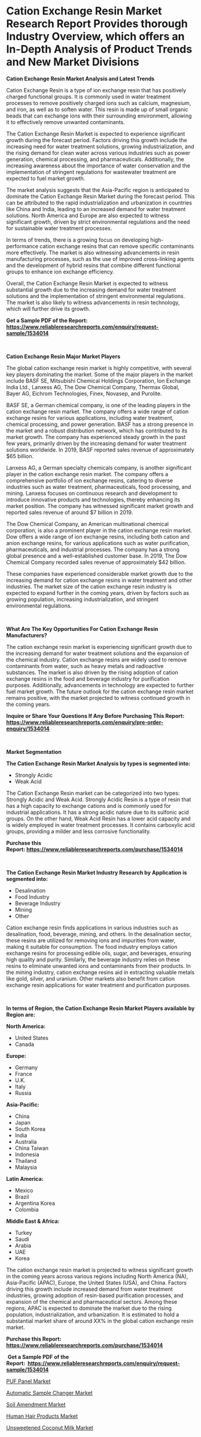 <p><h1>Cation Exchange Resin Market Research Report Provides thorough Industry Overview, which offers an In-Depth Analysis of Product Trends and New Market Divisions</h1></p><p><strong>Cation Exchange Resin Market Analysis and Latest Trends</strong></p>
<p><p>Cation Exchange Resin is a type of ion exchange resin that has positively charged functional groups. It is commonly used in water treatment processes to remove positively charged ions such as calcium, magnesium, and iron, as well as to soften water. This resin is made up of small organic beads that can exchange ions with their surrounding environment, allowing it to effectively remove unwanted contaminants.</p><p>The Cation Exchange Resin Market is expected to experience significant growth during the forecast period. Factors driving this growth include the increasing need for water treatment solutions, growing industrialization, and the rising demand for clean water across various industries such as power generation, chemical processing, and pharmaceuticals. Additionally, the increasing awareness about the importance of water conservation and the implementation of stringent regulations for wastewater treatment are expected to fuel market growth.</p><p>The market analysis suggests that the Asia-Pacific region is anticipated to dominate the Cation Exchange Resin Market during the forecast period. This can be attributed to the rapid industrialization and urbanization in countries like China and India, leading to an increased demand for water treatment solutions. North America and Europe are also expected to witness significant growth, driven by strict environmental regulations and the need for sustainable water treatment processes.</p><p>In terms of trends, there is a growing focus on developing high-performance cation exchange resins that can remove specific contaminants more effectively. The market is also witnessing advancements in resin manufacturing processes, such as the use of improved cross-linking agents and the development of hybrid resins that combine different functional groups to enhance ion exchange efficiency.</p><p>Overall, the Cation Exchange Resin Market is expected to witness substantial growth due to the increasing demand for water treatment solutions and the implementation of stringent environmental regulations. The market is also likely to witness advancements in resin technology, which will further drive its growth.</p></p>
<p><strong>Get a Sample PDF of the Report:&nbsp; <a href="https://www.reliableresearchreports.com/enquiry/request-sample/1534014">https://www.reliableresearchreports.com/enquiry/request-sample/1534014</a></strong></p>
<p>&nbsp;</p>
<p><strong>Cation Exchange Resin Major Market Players</strong></p>
<p><p>The global cation exchange resin market is highly competitive, with several key players dominating the market. Some of the major players in the market include BASF SE, Mitsubishi Chemical Holdings Corporation, Ion Exchange India Ltd., Lanxess AG, The Dow Chemical Company, Thermax Global, Bayer AG, Eichrom Technologies, Finex, Novasep, and Purolite.</p><p>BASF SE, a German chemical company, is one of the leading players in the cation exchange resin market. The company offers a wide range of cation exchange resins for various applications, including water treatment, chemical processing, and power generation. BASF has a strong presence in the market and a robust distribution network, which has contributed to its market growth. The company has experienced steady growth in the past few years, primarily driven by the increasing demand for water treatment solutions worldwide. In 2019, BASF reported sales revenue of approximately $65 billion.</p><p>Lanxess AG, a German specialty chemicals company, is another significant player in the cation exchange resin market. The company offers a comprehensive portfolio of ion exchange resins, catering to diverse industries such as water treatment, pharmaceuticals, food processing, and mining. Lanxess focuses on continuous research and development to introduce innovative products and technologies, thereby enhancing its market position. The company has witnessed significant market growth and reported sales revenue of around $7 billion in 2019.</p><p>The Dow Chemical Company, an American multinational chemical corporation, is also a prominent player in the cation exchange resin market. Dow offers a wide range of ion exchange resins, including both cation and anion exchange resins, for various applications such as water purification, pharmaceuticals, and industrial processes. The company has a strong global presence and a well-established customer base. In 2019, The Dow Chemical Company recorded sales revenue of approximately $42 billion.</p><p>These companies have experienced considerable market growth due to the increasing demand for cation exchange resins in water treatment and other industries. The market size of the cation exchange resin industry is expected to expand further in the coming years, driven by factors such as growing population, increasing industrialization, and stringent environmental regulations.</p></p>
<p>&nbsp;</p>
<p><strong>What Are The Key Opportunities For Cation Exchange Resin Manufacturers?</strong></p>
<p><p>The cation exchange resin market is experiencing significant growth due to the increasing demand for water treatment solutions and the expansion of the chemical industry. Cation exchange resins are widely used to remove contaminants from water, such as heavy metals and radioactive substances. The market is also driven by the rising adoption of cation exchange resins in the food and beverage industry for purification purposes. Additionally, advancements in technology are expected to further fuel market growth. The future outlook for the cation exchange resin market remains positive, with the market projected to witness continued growth in the coming years.</p></p>
<p><strong>Inquire or Share Your Questions If Any Before Purchasing This Report: <a href="https://www.reliableresearchreports.com/enquiry/pre-order-enquiry/1534014">https://www.reliableresearchreports.com/enquiry/pre-order-enquiry/1534014</a></strong></p>
<p>&nbsp;</p>
<p><strong>Market Segmentation</strong></p>
<p><strong>The Cation Exchange Resin Market Analysis by types is segmented into:</strong></p>
<p><ul><li>Strongly Acidic</li><li>Weak Acid</li></ul></p>
<p><p>The Cation Exchange Resin market can be categorized into two types: Strongly Acidic and Weak Acid. Strongly Acidic Resin is a type of resin that has a high capacity to exchange cations and is commonly used for industrial applications. It has a strong acidic nature due to its sulfonic acid groups. On the other hand, Weak Acid Resin has a lower acid capacity and is widely employed in water treatment processes. It contains carboxylic acid groups, providing a milder and less corrosive functionality.</p></p>
<p><strong>Purchase this Report:&nbsp;<a href="https://www.reliableresearchreports.com/purchase/1534014">https://www.reliableresearchreports.com/purchase/1534014</a></strong></p>
<p>&nbsp;</p>
<p><strong>The Cation Exchange Resin Market Industry Research by Application is segmented into:</strong></p>
<p><ul><li>Desalination</li><li>Food Industry</li><li>Beverage Industry</li><li>Mining</li><li>Other</li></ul></p>
<p><p>Cation exchange resin finds applications in various industries such as desalination, food, beverage, mining, and others. In the desalination sector, these resins are utilized for removing ions and impurities from water, making it suitable for consumption. The food industry employs cation exchange resins for processing edible oils, sugar, and beverages, ensuring high quality and purity. Similarly, the beverage industry relies on these resins to eliminate unwanted ions and contaminants from their products. In the mining industry, cation exchange resins aid in extracting valuable metals like gold, silver, and uranium. Other markets also benefit from cation exchange resin applications for water treatment and purification purposes.</p></p>
<p>&nbsp;</p>
<p><strong>In terms of Region, the Cation Exchange Resin Market Players available by Region are:</strong></p>
<p>
    <p> <strong> North America: </strong>
        <ul>
            <li>United States</li>
            <li>Canada</li>
        </ul>
        </p> 
    <p> <strong> Europe: </strong>
        <ul>
            <li>Germany</li>
            <li>France</li>
            <li>U.K.</li>
            <li>Italy</li>
            <li>Russia</li>
        </ul>
        </p> 
    <p> <strong> Asia-Pacific: </strong>
        <ul>
            <li>China</li>
            <li>Japan</li>
            <li>South Korea</li>
            <li>India</li>
            <li>Australia</li>
            <li>China Taiwan</li>
            <li>Indonesia</li>
            <li>Thailand</li>
            <li>Malaysia</li>
        </ul>
        </p> 
    <p> <strong> Latin America: </strong>
        <ul>
            <li>Mexico</li>
            <li>Brazil</li>
            <li>Argentina Korea</li>
            <li>Colombia</li>
        </ul>
        </p> 
    <p> <strong> Middle East & Africa: </strong>
        <ul>
            <li>Turkey</li>
            <li>Saudi</li>
            <li>Arabia</li>
            <li>UAE</li>
            <li>Korea</li>
        </ul>
    </p>
    </p>
<p><p>The cation exchange resin market is projected to witness significant growth in the coming years across various regions including North America (NA), Asia-Pacific (APAC), Europe, the United States (USA), and China. Factors driving this growth include increased demand from water treatment industries, growing adoption of resin-based purification processes, and expansion of the chemical and pharmaceutical sectors. Among these regions, APAC is expected to dominate the market due to the rising population, industrialization, and urbanization. It is estimated to hold a substantial market share of around XX% in the global cation exchange resin market.</p></p>
<p><strong>Purchase this Report: <a href="https://www.reliableresearchreports.com/purchase/1534014">https://www.reliableresearchreports.com/purchase/1534014</a></strong></p>
<p>&nbsp;<strong>Get a Sample PDF of the Report:&nbsp;&nbsp;<a href="https://www.reliableresearchreports.com/enquiry/request-sample/1534014">https://www.reliableresearchreports.com/enquiry/request-sample/1534014</a></strong></p>
<p><strong></strong></p>
<p><p><a href="https://github.com/santosh758595/Market-Research-Report-List-1/blob/main/puf-panel-market.md">PUF Panel Market</a></p><p><a href="https://medium.com/@drakecorwin2023/automatic-sample-changer-market-competitive-analysis-market-trends-and-forecast-to-2030-2a3952a958f8">Automatic Sample Changer Market</a></p><p><a href="https://github.com/Chiragrp25/Market-Research-Report-List-1/blob/main/soil-amendment-market.md">Soil Amendment Market</a></p><p><a href="https://medium.com/@darbyledner/analyzing-human-hair-products-market-global-industry-perspective-and-forecast-2023-to-2030-f9a8c2cd3379">Human Hair Products Market</a></p><p><a href="https://medium.com/@edwinsporer/unsweetened-coconut-milk-market-outlook-industry-overview-and-forecast-2023-to-2030-e5ba01b274de">Unsweetened Coconut Milk Market</a></p></p>